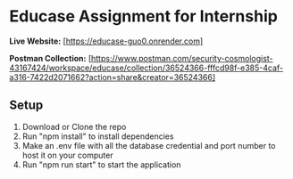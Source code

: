 # Educase Assignment for Internship
**Live Website:** [https://educase-guo0.onrender.com]

**Postman Collection:** [https://www.postman.com/security-cosmologist-43167424/workspace/educase/collection/36524366-fffcd98f-e385-4caf-a316-7422d2071662?action=share&creator=36524366]

## Setup
1. Download or Clone the repo
2. Run "npm install" to install dependencies
3. Make an .env file with all the database credential and port number to host it on your computer
4. Run "npm run start" to start the application 
